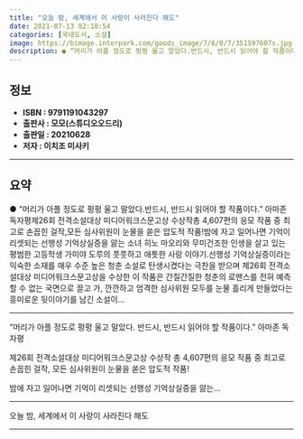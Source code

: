 ```yaml
---
title: "오늘 밤, 세계에서 이 사랑이 사라진다 해도"
date: 2021-07-13 02:10:54
categories: [국내도서, 소설]
image: https://bimage.interpark.com/goods_image/7/6/0/7/351597607s.jpg
description: ● “머리가 아플 정도로 펑펑 울고 말았다.반드시, 반드시 읽어야 할 작품이다.” 아마존 독자평제26회 전격소설대상 미디어워크스문고상 수상작총 4,607편의 응모 작품 중 최고로 손꼽힌 걸작,모든 심사위원이 눈물을 쏟은 압도적 작품!밤에 자고 일어나면 기억이 리셋되는 선행성 기억상실증
---
```


## **정보**

- **ISBN : 9791191043297**
- **출판사 : 모모(스튜디오오드리)**
- **출판일 : 20210628**
- **저자 : 이치조 미사키**

------



## **요약**

●  “머리가 아플 정도로 펑펑 울고 말았다.반드시, 반드시 읽어야 할 작품이다.” 아마존 독자평제26회 전격소설대상 미디어워크스문고상 수상작총 4,607편의 응모 작품 중 최고로 손꼽힌 걸작,모든 심사위원이 눈물을 쏟은 압도적 작품!밤에 자고 일어나면 기억이 리셋되는 선행성 기억상실증을 앓는 소녀 히노 마오리와 무미건조한 인생을 살고 있는 평범한 고등학생 가미야 도루의 풋풋하고 애틋한 사랑 이야기.선행성 기억상실증이라는 익숙한 소재를 매우 수준 높은 청춘 소설로 탄생시켰다는 극찬을 받으며 제26회 전격소설대상 미디어워크스문고상을 수상한 이 작품은 간질간질한 청춘의 로맨스를 전혀 예측할 수 없는 국면으로 끌고 가, 깐깐하고 엄격한 심사위원 모두를 눈물 흘리게 만들었다는 흥미로운 뒷이야기를 남긴 소설이...

------

“머리가 아플 정도로 펑펑 울고 말았다.
반드시, 반드시 읽어야 할 작품이다.” 아마존 독자평

제26회 전격소설대상 미디어워크스문고상 수상작
총 4,607편의 응모 작품 중 최고로 손꼽힌 걸작,
모든 심사위원이 눈물을 쏟은 압도적 작품!

밤에 자고 일어나면 기억이 리셋되는 선행성 기억상실증을 앓는... 

------


오늘 밤, 세계에서 이 사랑이 사라진다 해도 

------


